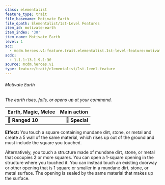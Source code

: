 ```yaml
---
class: elementalist
feature_type: trait
file_basename: Motivate Earth
file_dpath: Elementalist/1st-Level Features
item_id: motivate-earth
item_index: '30'
item_name: Motivate Earth
level: 1
scc:
  - mcdm.heroes.v1:feature.trait.elementalist.1st-level-feature:motivate-earth
scdc:
  - 1.1.1:13.1.9.1:30
source: mcdm.heroes.v1
type: feature/trait/elementalist/1st-level-feature
---
```


###### Motivate Earth

*The earth rises, falls, or opens up at your command.*

| **Earth, Magic, Melee** | **Main action** |
| ----------------------- | --------------: |
| **📏 Ranged 10**        |  **🎯 Special** |

**Effect:** You touch a square containing mundane dirt, stone, or metal and create a 5 wall of the same material, which rises up out of the ground and must include the square you touched.

Alternatively, you touch a structure made of mundane dirt, stone, or metal that occupies 2 or more squares. You can open a 1-square opening in the structure where you touched it. You can instead touch an existing doorway or other opening that is 1 square or smaller in a mundane dirt, stone, or metal surface. The opening is sealed by the same material that makes up the surface.
